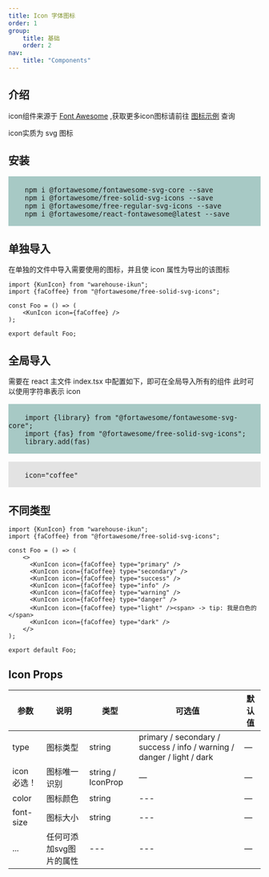 ```yaml
---
title: Icon 字体图标
order: 1
group:
    title: 基础
    order: 2
nav:
    title: "Components"
---
```


## 介绍

icon组件来源于 [Font Awesome](https://fontawesome.com/start) ,获取更多icon图标请前往 [图标示例](https://fontawesome.com/icons) 查询

icon实质为 svg 图标


## 安装
<pre style="background-color: rgb(167,201,197); font-size: 16px">
  <code>
    npm i @fortawesome/fontawesome-svg-core --save
    npm i @fortawesome/free-solid-svg-icons --save
    npm i @fortawesome/free-regular-svg-icons --save
    npm i @fortawesome/react-fontawesome@latest --save 
  </code>
</pre>

## 单独导入

在单独的文件中导入需要使用的图标，并且使 icon 属性为导出的该图标

```tsx
import {KunIcon} from "warehouse-ikun";
import {faCoffee} from "@fortawesome/free-solid-svg-icons";

const Foo = () => (
	<KunIcon icon={faCoffee} />
);

export default Foo;
```

## 全局导入

需要在 react 主文件 index.tsx 中配置如下，即可在全局导入所有的组件
此时可以使用字符串表示 icon

<pre style="background-color: rgb(167,201,197); font-size: 16px">
  <code>
    import {library} from "@fortawesome/fontawesome-svg-core";
    import {fas} from "@fortawesome/free-solid-svg-icons";
    library.add(fas)
  </code>
</pre>

<pre style="background-color: rgb(227,227,227); font-size: 16px">
    <code>
    icon="coffee"
    </code>
</pre>

## 不同类型

```tsx
import {KunIcon} from "warehouse-ikun";
import {faCoffee} from "@fortawesome/free-solid-svg-icons";

const Foo = () => (
	<>
	  <KunIcon icon={faCoffee} type="primary" />
	  <KunIcon icon={faCoffee} type="secondary" />
	  <KunIcon icon={faCoffee} type="success" />
	  <KunIcon icon={faCoffee} type="info" />
	  <KunIcon icon={faCoffee} type="warning" />
	  <KunIcon icon={faCoffee} type="danger" />
	  <KunIcon icon={faCoffee} type="light" /><span> -> tip: 我是白色的</span>
	  <KunIcon icon={faCoffee} type="dark" />
    </>
);

export default Foo;
```

## Icon Props

| 参数 | 说明 | 类型 | 可选值                | 默认值 |
| ---- |--| --- |---------------------| --- |
| type | 图标类型 | string | primary / secondary / success / info / warning / danger / light / dark | — |
| icon 必选！ | 图标唯一识别 | string / IconProp | — | — |
| color | 图标颜色 | string | --- | — |
| font-size | 图标大小 | string | --- | — |
| ... | 任何可添加svg图片的属性 | --- | --- | — |

